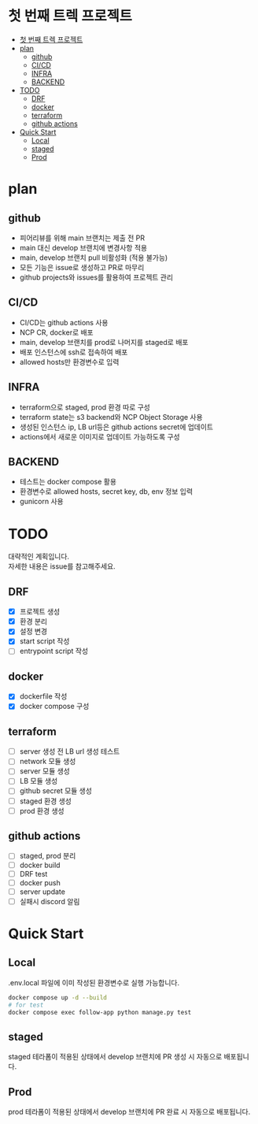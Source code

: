 # 첫 번째 트렉 프로젝트

- [첫 번째 트렉 프로젝트](#첫-번째-트렉-프로젝트)
- [plan](#plan)
  - [github](#github)
  - [CI/CD](#cicd)
  - [INFRA](#infra)
  - [BACKEND](#backend)
- [TODO](#todo)
  - [DRF](#drf)
  - [docker](#docker)
  - [terraform](#terraform)
  - [github actions](#github-actions)
- [Quick Start](#quick-start)
  - [Local](#local)
  - [staged](#staged)
  - [Prod](#prod)

# plan

## github

- 피어리뷰를 위해 main 브랜치는 제출 전 PR
- main 대신 develop 브랜치에 변경사항 적용
- main, develop 브랜치 pull 비활성화 (적용 불가능)
- 모든 기능은 issue로 생성하고 PR로 마무리
- github projects와 issues를 활용하여 프로젝트 관리

## CI/CD

- CI/CD는 github actions 사용
- NCP CR, docker로 배포
- main, develop 브랜치를 prod로 나머지를 staged로 배포
- 배포 인스턴스에 ssh로 접속하여 배포
- allowed hosts만 환경변수로 입력

## INFRA

- terraform으로 staged, prod 환경 따로 구성
- terraform state는 s3 backend와 NCP Object Storage 사용
- 생성된 인스턴스 ip, LB url등은 github actions secret에 업데이트
- actions에서 새로운 이미지로 업데이트 가능하도록 구성

## BACKEND

- 테스트는 docker compose 활용
- 환경변수로 allowed hosts, secret key, db, env 정보 입력
- gunicorn 사용

# TODO

대략적인 계획입니다.  
자세한 내용은 issue를 참고해주세요.

## DRF

- [x] 프로젝트 생성
- [x] 환경 분리
- [x] 설정 변경
- [x] start script 작성
- [ ] entrypoint script 작성

## docker

- [x] dockerfile 작성
- [x] docker compose 구성

## terraform

- [ ] server 생성 전 LB url 생성 테스트
- [ ] network 모듈 생성
- [ ] server 모듈 생성
- [ ] LB 모듈 생성
- [ ] github secret 모듈 생성
- [ ] staged 환경 생성
- [ ] prod 환경 생성

## github actions

- [ ] staged, prod 분리
- [ ] docker build
- [ ] DRF test
- [ ] docker push
- [ ] server update
- [ ] 실패시 discord 알림

# Quick Start

## Local

.env.local 파일에 이미 작성된 환경변수로 실행 가능합니다.

```bash
docker compose up -d --build
# for test
docker compose exec follow-app python manage.py test
```

## staged

staged 테라폼이 적용된 상태에서 develop 브랜치에 PR 생성 시 자동으로 배포됩니다.

## Prod

prod 테라폼이 적용된 상태에서 develop 브랜치에 PR 완료 시 자동으로 배포됩니다.